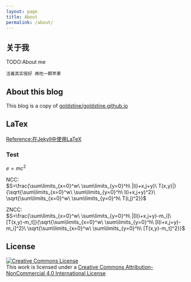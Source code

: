 ```yaml
---
layout: page
title: About
permalink: /about/
---
```

## 关于我

TODO:About me

`活着其实很好 再吃一颗苹果`

## About this blog

This blog is a copy of [goldstine/goldstine.github.io](https://github.com/goldstine/goldstine.github.io)

## LaTex 

[Reference:在Jekyll中使用LaTeX](https://luyuhuang.tech/2019/09/12/use-latex-in-jekyll.html)

### Test

$e=mc^2$  

NCC:  
$S=\frac{\sum\limits_{x=0}^w\ \sum\limits_{y=0}^h\ |I(i+x,j+y)\ T(x,y)|}{\sqrt{\sum\limits_{x=0}^w\ \sum\limits_{y=0}^h\ I(i+x,j+y)^2}\ \sqrt{\sum\limits_{x=0}^w\ \sum\limits_{y=0}^h\ T(i,j)^2}}$  

ZNCC:  
$S=\frac{\sum\limits_{x=0}^w\ \sum\limits_{y=0}^h\ |[I(i+x,j+y)-m_i]\ [T(x,y)-m_t]}{\sqrt{\sum\limits_{x=0}^w\ \sum\limits_{y=0}^h\ [I(i+x,j+y)-m_i]^2}\ \sqrt{\sum\limits_{x=0}^w\ \sum\limits_{y=0}^h\ [T(x,y)-m_t]^2}}$  

## License

<a rel="license" href="http://creativecommons.org/licenses/by-nc/4.0/">
<img alt="Creative Commons License" style="margin: 0 auto;" src="../images/cc-by-nc.png"  />
</a><br />This work is licensed under a <a rel="license" href="http://creativecommons.org/licenses/by-nc/4.0/">Creative Commons Attribution-NonCommercial 4.0 International License</a>
        
